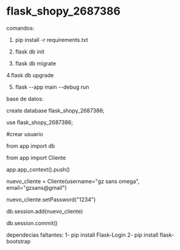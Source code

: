 # flask_shopy_2687386
comandos:

1. pip install -r requirements.txt

2. flask db init

3. flask  db migrate  

4.flask db upgrade 

5. flask --app main --debug run

base de datos:

create database flask_shopy_2687386;

use flask_shopy_2687386;

#crear usuario

from app import db

from app import Cliente

app.app_context().push()

nuevo_cliente = Cliente(username="gz sans omega", email="gzsans@gmail")

nuevo_cliente.setPassword("1234")


db.session.add(nuevo_cliente)

db.session.commit()

dependecias faltantes:
1- pip install Flask-Login
2- pip install flask-bootstrap 

